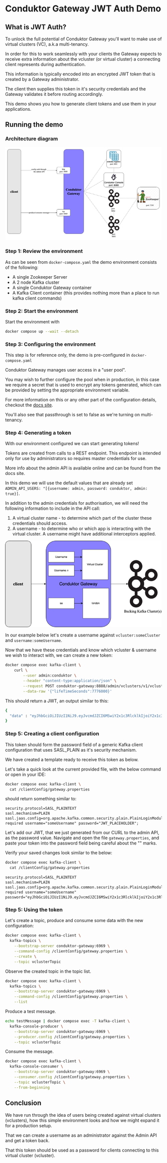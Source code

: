 # Conduktor Gateway JWT Auth Demo

## What is JWT Auth?

To unlock the full potential of Conduktor Gateway you'll want to make use of virtual clusters (VC), a.k.a multi-tenancy. 

In order for this to work seamlessly with your clients the Gateway expects to receive extra information about the vcluster (or virtual cluster) a connecting client represents  during authentication. 

This information is typically encoded into an encrypted JWT token that is created by a Gateway administrator. 

The client then supplies this token in it's security credentials and the Gateway validates it before routing accordingly.   

This demo shows you how to generate client tokens and use them in your applications.

## Running the demo

### Architecture diagram
![architecture diagram](images/jwt-auth.png "authentication")

### Step 1: Review the environment

As can be seen from `docker-compose.yaml` the demo environment consists of the following:

* A single Zookeeper Server
* A 2 node Kafka cluster
* A single Conduktor Gateway container
* A Kafka Client container (this provides nothing more than a place to run kafka client commands)

### Step 2: Start the environment

Start the environment with

```bash
docker compose up --wait --detach
```

### Step 3: Configuring the environment

This step is for reference only, the demo is pre-configured in `docker-compose.yaml`

Conduktor Gateway manages user access in a "user pool".

You may wish to further configure the pool when in production, in this case we require a secret that is used to encrypt any tokens generated, which can be provided by setting the appropriate environment variable. 

For more information on this or any other part of the configuration details, checkout the [docs site](https://docs.conduktor.io/).

You'll also see that passthrough is set to false as we're turning on multi-tenancy.

### Step 4: Generating a token

With our environment configured we can start generating tokens!  

Tokens are created from calls to a REST endpoint. 
This endpoint is intended only for use by administrators so requires master credentials for use. 

More info about the admin API is available online and can be found from the docs site.

In this demo we will use the default values that are already set `ADMIN_API_USERS: "[{username: admin, password: conduktor, admin: true}]`.

In addition to the admin credentials for authorisation, we will need the following information to include in the API call:

1. A virtual cluster name - to determine which part of the cluster these credentials should access.
2. A username - to determine who or which app is interacting with the virtual cluster. A username might have additional interceptors applied.

![vcluster-user](./images/tenant-user-london.png)

In our example below let's create a username against `vcluster:someCluster` and `username:someUsername`.

Now that we have these credentials and know which vcluster & username we wish to interact with, we can create a new token:

```bash
docker compose exec kafka-client \
    curl \
        --user admin:conduktor \
        --header "content-type:application/json" \
        --request POST conduktor-gateway:8888/admin/vclusters/v1/vcluster/someCluster/username/someUsername \
        --data-raw '{"lifeTimeSeconds":7776000}'
```

This should return a JWT, an output similar to this:

```bash
{
  "data" : "eyJhbGciOiJIUzI1NiJ9.eyJvcmdJZCI6MSwiY2x1c3RlcklkIjoiY2x1c3RlcjEiLCJ1c2VybmFtZSI6InRlc3RAY29uZHVrdG9yLmlvIn0.XhB1e_ZXvgZ8zIfr28UQ33S8VA7yfWyfdM561Em9lrM"
}
```

### Step 5: Creating a client configuration

This token should form the password field of a generic Kafka client configuration that uses SASL_PLAIN as it's security mechanism. 

We have created a template ready to receive this token as below. 

Let's take a quick look at the current provided file, with the below command or open in your IDE:

```bash
docker compose exec kafka-client \
  cat /clientConfig/gateway.properties
```

should return something similar to:

```properties
security.protocol=SASL_PLAINTEXT
sasl.mechanism=PLAIN
sasl.jaas.config=org.apache.kafka.common.security.plain.PlainLoginModule required username="someUsername" password="JWT_PLACEHOLDER";
```

Let's add our JWT, that we just generated from our CURL to the admin API, as the password value. Navigate and open the file `gateway.properties`, and paste your token into the password field being careful about the "" marks.

Verify your saved changes look similar to the below:

```bash
docker compose exec kafka-client \
  cat /clientConfig/gateway.properties
```

```properties
security.protocol=SASL_PLAINTEXT
sasl.mechanism=PLAIN
sasl.jaas.config=org.apache.kafka.common.security.plain.PlainLoginModule required username="someUsername" password="eyJhbGciOiJIUzI1NiJ9.eyJvcmdJZCI6MSwiY2x1c3RlcklkIjoiY2x1c3RlcjEiLCJ1c2VybmFtZSI6InRlc3RAY29uZHVrdG9yLmlvIn0.XhB1e_ZXvgZ8zIfr28UQ33S8VA7yfWyfdM561Em9lrM";
```

### Step 5: Using the token

Let's create a topic, produce and consume some data with the new configuration:

```bash
docker compose exec kafka-client \
  kafka-topics \
    --bootstrap-server conduktor-gateway:6969 \
    --command-config /clientConfig/gateway.properties \
    --create \
    --topic vclusterTopic
```
Observe the created topic in the topic list.
```bash
docker compose exec kafka-client \
  kafka-topics \
    --bootstrap-server conduktor-gateway:6969 \
    --command-config /clientConfig/gateway.properties \
    --list
```
  

Produce a test message.

```bash
echo testMessage | docker compose exec -T kafka-client \
  kafka-console-producer \
    --bootstrap-server conduktor-gateway:6969 \
    --producer.config /clientConfig/gateway.properties \
    --topic vclusterTopic
```
  

Consume the message.
```bash
docker compose exec kafka-client \
  kafka-console-consumer \
    --bootstrap-server conduktor-gateway:6969 \
    --consumer.config /clientConfig/gateway.properties \
    --topic vclusterTopic \
    --from-beginning
```


## Conclusion

We have run through the idea of users being created against virtual clusters (vclusters), how this simple environment looks and how we might expand it for a production setup.

That we can create a username as an administrator against the Admin API and get a token back.

That this token should be used as a password for clients connecting to this virtual cluster (vcluster).

